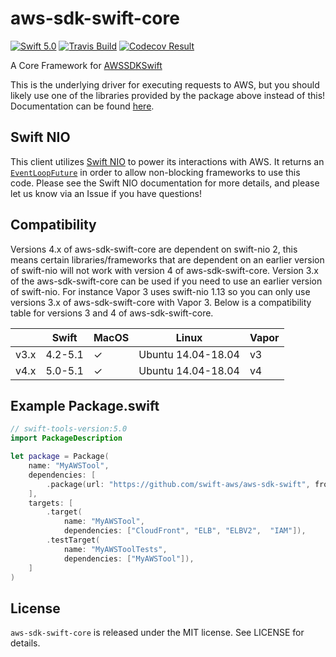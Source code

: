 # aws-sdk-swift-core

[<img src="http://img.shields.io/badge/swift-5.0-brightgreen.svg" alt="Swift 5.0" />](https://swift.org)
[<img src="https://travis-ci.org/swift-aws/aws-sdk-swift-core.svg?branch=master" alt="Travis Build" />](https://travis-ci.org/swift-aws/aws-sdk-swift-core)
[<img src="https://codecov.io/gh/swift-aws/aws-sdk-swift-core/branch/master/graph/badge.svg" alt="Codecov Result" />](https://codecov.io/gh/swift-aws/aws-sdk-swift-core)

A Core Framework for [AWSSDKSwift](https://github.com/swift-aws/aws-sdk-swift)

This is the underlying driver for executing requests to AWS, but you should likely use one of the libraries provided by the package above instead of this! Documentation can be found [here](http://htmlpreview.github.io/?https://github.com/swift-aws/aws-sdk-swift-core/gh-pages/current/index.html).

## Swift NIO

This client utilizes [Swift NIO](https://github.com/apple/swift-nio#conceptual-overview) to power its interactions with AWS. It returns an [`EventLoopFuture`](https://apple.github.io/swift-nio/docs/current/NIO/Classes/EventLoopFuture.html) in order to allow non-blocking frameworks to use this code. Please see the Swift NIO documentation for more details, and please let us know via an Issue if you have questions!

## Compatibility

Versions 4.x of aws-sdk-swift-core are dependent on swift-nio 2, this means certain libraries/frameworks that are dependent on an earlier version of swift-nio will not work with version 4 of aws-sdk-swift-core. Version 3.x of the aws-sdk-swift-core can be used if you need to use an earlier version of swift-nio. For instance Vapor 3 uses swift-nio 1.13 so you can only use versions 3.x of aws-sdk-swift-core with Vapor 3. Below is a compatibility table for versions 3 and 4 of aws-sdk-swift-core.

|      | Swift   | MacOS | Linux              | Vapor |
|------|---------|-------|--------------------|-------|
| v3.x | 4.2-5.1 | ✓     | Ubuntu 14.04-18.04 | v3    |
| v4.x | 5.0-5.1 | ✓     | Ubuntu 14.04-18.04 | v4    |

## Example Package.swift

```swift
// swift-tools-version:5.0
import PackageDescription

let package = Package(
    name: "MyAWSTool",
    dependencies: [
        .package(url: "https://github.com/swift-aws/aws-sdk-swift", from: "3.0.0"),
    ],
    targets: [
        .target(
            name: "MyAWSTool",
            dependencies: ["CloudFront", "ELB", "ELBV2",  "IAM"]),
        .testTarget(
            name: "MyAWSToolTests",
            dependencies: ["MyAWSTool"]),
    ]
)
```

## License

`aws-sdk-swift-core` is released under the MIT license. See LICENSE for details.
